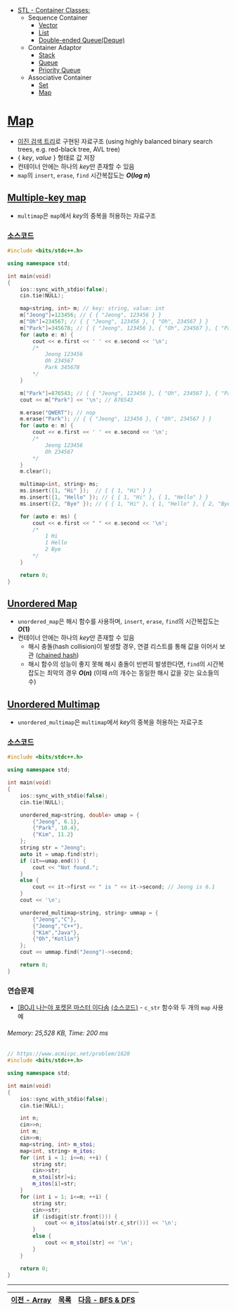 * [STL - Container Classes:](/stl/)
    * Sequence Container
        * [Vector](/stl/vector/)
        * [List](/stl/list/)
        * [Double-ended Queue(Deque)](/stl/deque/)
    * Container Adaptor
        * [Stack](/stl/stack/)
        * [Queue](/stl/queue/)
        * [Priority Queue](/stl/priority_queue_heap/)
    * Associative Container
        * [Set](/stl/set/)
        * [Map](/stl/map/)

# [Map](https://cplusplus.com/reference/map/map/)
* [이진 검색 트리](/binary_search/)로 구현된 자료구조 (using highly balanced binary search trees, e.g. red-black tree, AVL tree)
* { <i>key</i>, <i>value</i> } 형태로 값 저장
* 컨테이너 안에는 하나의 <i>key</i>만 존재할 수 있음
* `map`의 `insert`, `erase`, `find` 시간복잡도는 <b><i>O</i>(<i>log n</i>)</b>
## [Multiple-key map](https://cplusplus.com/reference/map/multimap/)
* `multimap`은 `map`에서 <i>key</i>의 중복을 허용하는 자료구조

### [소스코드](./src/exam1.cpp)
```c++
#include <bits/stdc++.h>

using namespace std;

int main(void) 
{
    ios::sync_with_stdio(false); 
    cin.tie(NULL);

    map<string, int> m; // key: string, value: int
    m["Jeong"]=123456; // { { "Jeong", 123456 } }
    m["Oh"]=234567; // { { "Jeong", 123456 }, { "Oh", 234567 } }
    m["Park"]=345678; // { { "Jeong", 123456 }, { "Oh", 234567 }, { "Park", 345678 } }
    for (auto e: m) {
        cout << e.first << ' ' << e.second << '\n';
        /*
            Jeong 123456
            Oh 234567
            Park 345678
        */
    }

    m["Park"]=876543; // { { "Jeong", 123456 }, { "Oh", 234567 }, { "Park", 876543 } }
    cout << m["Park"] << '\n'; // 876543

    m.erase("QWERT"); // nop
    m.erase("Park"); // { { "Jeong", 123456 }, { "Oh", 234567 } }
    for (auto e: m) {
        cout << e.first << ' ' << e.second << '\n';
        /*
            Jeong 123456
            Oh 234567
        */
    }
    m.clear();

    multimap<int, string> ms;
    ms.insert({1, "Hi" });  // { { 1, "Hi" } }
    ms.insert({1, "Hello" }); // { { 1, "Hi" }, { 1, "Hello" } }
    ms.insert({2, "Bye" }); // { { 1, "Hi" }, { 1, "Hello" }, { 2, "Bye" } }

    for (auto e: ms) {
        cout << e.first << " " << e.second << '\n';
        /*
            1 Hi
            1 Hello
            2 Bye
        */
    }

    return 0;
}
```

## [Unordered Map](https://cplusplus.com/reference/unordered_map/unordered_map/)
* `unordered_map`은 해시 함수를 사용하며, `insert`, `erase`, `find`의 시간복잡도는 <b><i>O</i>(1)</b>
* 컨테이너 안에는 하나의 <i>key</i>만 존재할 수 있음
    * 해시 충돌(hash collision)이 발생할 경우, 연결 리스트를 통해 값을 이어서 보관 ([chained hash](https://en.wikipedia.org/wiki/Hash_table#Separate_chaining))
    * 해시 함수의 성능이 좋지 못해 해시 충돌이 빈번히 발생한다면, `find`의 시간복잡도는 최악의 경우 <b><i>O</i>(<i>n</i>)</b> (이때 <i>n</i>의 개수는 동일한 해시 값을 갖는 요소들의 수)
## [Unordered Multimap](https://cplusplus.com/reference/unordered_map/unordered_multimap/)
* `unordered_multimap`은 `multimap`에서 <i>key</i>의 중복을 허용하는 자료구조

### [소스코드](./src/exam2.cpp)
```c++
#include <bits/stdc++.h>

using namespace std;

int main(void) 
{
    ios::sync_with_stdio(false); 
    cin.tie(NULL);

    unordered_map<string, double> umap = {
        {"Jeong", 6.1},
        {"Park", 10.4},
        {"Kim", 11.2} 
    };
    string str = "Jeong";
    auto it = umap.find(str);
    if (it==umap.end()) {
        cout << "Not found.";
    }
    else {
        cout << it->first << " is " << it->second; // Jeong is 6.1
    }
    cout << '\n';

    unordered_multimap<string, string> ummap = {
        {"Jeong","C"},
        {"Jeong","C++"},
        {"Kim","Java"},
        {"Oh","Kotlin"}
    };
    cout << ummap.find("Jeong")->second;

    return 0;
}
```

### 연습문제
* [[BOJ] 나는야 포켓몬 마스터 이다솜](https://www.acmicpc.net/problem/1620) [(소스코드)](./src/exer1.cpp) - `c_str` 함수와 두 개의 `map` 사용 예
###### Memory: 25,528 KB, Time: 200 ms
```c++
// https://www.acmicpc.net/problem/1620
#include <bits/stdc++.h>

using namespace std;

int main(void)
{
    ios::sync_with_stdio(false);
    cin.tie(NULL);

    int n;
    cin>>n;
    int m;
    cin>>m;
    map<string, int> m_stoi;
    map<int, string> m_itos;
    for (int i = 1; i<=n; ++i) {
        string str;
        cin>>str;
        m_stoi[str]=i;
        m_itos[i]=str;
    }
    for (int i = 1; i<=m; ++i) {
        string str;
        cin>>str;
        if (isdigit(str.front())) {
            cout << m_itos[atoi(str.c_str())] << '\n';
        }
        else {
            cout << m_stoi[str] << '\n';
        }
    }

    return 0;
}
```

---
|[이전 - Array](/array/)|[목록](https://github.com/RyanJeong/CP#index)|[다음 - BFS & DFS](/bfs_dfs/)|
|-|-|-|